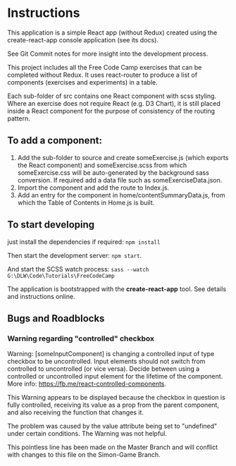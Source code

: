 # Instructions

This application is a simple React app (without Redux) created using the
create-react-app console application (see its docs).

See Git Commit notes for more insight into the development process.

This project includes all the Free Code Camp exercises that can be completed without Redux. It uses
react-router to produce a list of components (exercises and experiments)
in a table. 

Each sub-folder of src contains one React component with
scss styling. Where an exercise does not require React (e.g. D3 Chart), 
it is still placed inside a React component for the purpose of consistency 
of the routing pattern.

## To add a component:

  1. Add the sub-folder to source and create someExercise.js (which 
    exports the React component) and someExercise.scss from which someExercise.css
    will be auto-generated by the background sass conversion. If required 
    add a data file such as someExerciseData.json.
  2. Import the component and add the route to Index.js.
  3. Add an entry for the component in home/contentSummaryData.js, from which the 
  Table of Contents in Home.js is built.

## To start developing

just install the dependencies if required: `npm install` 

Then start the development server: `npm start`.  

And start the SCSS watch process: `sass --watch G:\DLW\Code\Tutorials\FreeCodeCamp`
 
The application is bootstrapped with the **create-react-app** tool. See 
details and instructions online. 

## Bugs and Roadblocks

### Warning regarding "controlled" checkbox

Warning: [someInputComponent] is changing a controlled input of type
checkbox to be uncontrolled. Input elements should not switch from
controlled to uncontrolled (or vice versa). Decide between using a
controlled or uncontrolled input element for the lifetime of the
component. More info: https://fb.me/react-controlled-components.

This Warning appears to be displayed because the checkbox in question is
fully controlled, receiving its value as a prop from the parent component,
and also receiving the function that changes it.

The problem was caused by the value attribute being set to "undefined"
under certain conditions. The Warning was not helpful.

This pointless line has been made on the Master Branch and will conflict with changes to this file on the Simon-Game Branch.